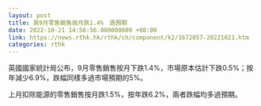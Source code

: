 ```yaml
---
layout: post
title: 英9月零售銷售按月跌1.4%　遜預期
date: 2022-10-21 14:56:56.000000000 +08:00
link: https://news.rthk.hk/rthk/ch/component/k2/1672057-20221021.htm
categories: rthk
---
```


英國國家統計局公布，9月零售銷售按月下跌1.4%，市場原本估計下跌0.5%；按年減少6.9%，跌幅同樣多過市場預期的5%。

上月扣除能源的零售銷售按月跌1.5%，按年跌6.2%，兩者跌幅均多過預期。

